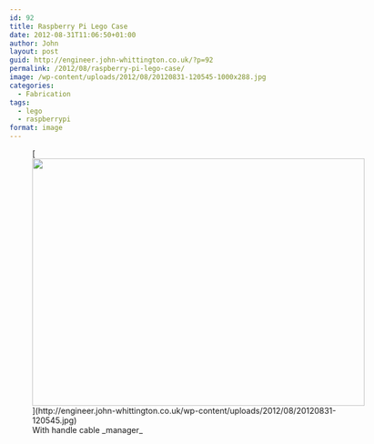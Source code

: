 ```yaml
---
id: 92
title: Raspberry Pi Lego Case
date: 2012-08-31T11:06:50+01:00
author: John
layout: post
guid: http://engineer.john-whittington.co.uk/?p=92
permalink: /2012/08/raspberry-pi-lego-case/
image: /wp-content/uploads/2012/08/20120831-120545-1000x288.jpg
categories:
  - Fabrication
tags:
  - lego
  - raspberrypi
format: image
---
```

<figure id="attachment_91" aria-describedby="caption-attachment-91" style="width: 584px" class="wp-caption aligncenter">[<img loading="lazy" src="http://engineer.john-whittington.co.uk/wp-content/uploads/2012/08/20120831-120545-1024x764.jpg" alt="" title="Raspberry Pi Lego Case" width="584" height="435" class="size-large wp-image-91" srcset="/assets/img/uploads/2012/08/20120831-120545-1024x764.jpg 1024w, /assets/img/uploads/2012/08/20120831-120545-300x224.jpg 300w, /assets/img/uploads/2012/08/20120831-120545-401x300.jpg 401w" sizes="(max-width: 584px) 100vw, 584px" />](http://engineer.john-whittington.co.uk/wp-content/uploads/2012/08/20120831-120545.jpg)<figcaption id="caption-attachment-91" class="wp-caption-text">With handle cable _manager_</figcaption></figure>